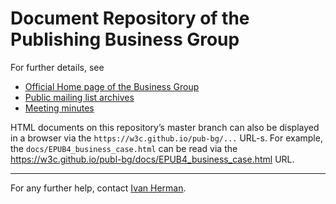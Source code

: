 # Document Repository of the Publishing Business Group

For further details, see

* [Official Home page of the Business Group](https://www.w3.org/community/publishingbg/)
* [Public mailing list archives](http://lists.w3.org/Archives/Public/public-publishingbg/)
* [Meeting minutes](https://www.w3.org/wiki/PublishingBG/Minutes)

HTML documents on this repository’s master branch can also be displayed in a browser via the `https://w3c.github.io/pub-bg/...` URL-s. For example, the `docs/EPUB4_business_case.html` can be read via the https://w3c.github.io/publ-bg/docs/EPUB4_business_case.html URL.

---

For any further help, contact [Ivan Herman](ivan@w3.org).
